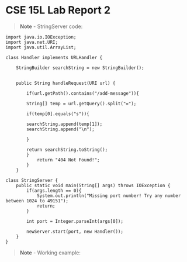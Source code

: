 # CSE 15L Lab Report 2

>__Note__ - StringServer code:
 
<pre><code>import java.io.IOException; 
import java.net.URI; 
import java.util.ArrayList;

class Handler implements URLHandler {

    StringBuilder searchString = new StringBuilder();


    public String handleRequest(URI url) {

        if(url.getPath().contains("/add-message")){

        String[] temp = url.getQuery().split("=");

        if(temp[0].equals("s")){

        searchString.append(temp[1]);
        searchString.append("\n");

        }

        return searchString.toString();
        }
            return "404 Not Found!";
        }
    }

class StringServer {
    public static void main(String[] args) throws IOException {
        if(args.length == 0){
            System.out.println("Missing port number! Try any number between 1024 to 49151");
            return;
        }

        int port = Integer.parseInt(args[0]);

        newServer.start(port, new Handler());
    }
} </code></pre>


>__Note__ - Working example: 


 



 



